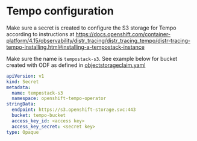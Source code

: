# Tempo configuration

Make sure a secret is created to configure the S3 storage for Tempo according to instructions at
<https://docs.openshift.com/container-platform/4.15/observability/distr_tracing/distr_tracing_tempo/distr-tracing-tempo-installing.html#installing-a-tempostack-instance>

Make sure the name is `tempostack-s3`. See example below for bucket created with ODF as defined in [objectstorageclaim.yaml](./blob/main/components/openshift-telemetry/variants/cloudprovider/odf/objectstorageclaim.yaml)

```yaml
apiVersion: v1
kind: Secret
metadata:
  name: tempostack-s3
  namespace: openshift-tempo-operator
stringData:
  endpoint: https://s3.openshift-storage.svc:443
  bucket: tempo-bucket
  access_key_id: <access key>
  access_key_secret: <secret key>
type: Opaque
```
